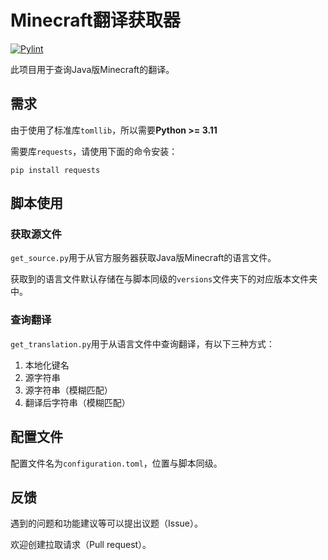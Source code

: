 # Minecraft翻译获取器

[![Pylint](https://github.com/SkyEye-FAST/minecraft_translation/actions/workflows/pylint.yml/badge.svg)](https://github.com/SkyEye-FAST/minecraft_translation/actions/workflows/pylint.yml)

此项目用于查询Java版Minecraft的翻译。

## 需求

由于使用了标准库`tomllib`，所以需要**Python >= 3.11**

需要库`requests`，请使用下面的命令安装：

``` shell
pip install requests
```

## 脚本使用

### 获取源文件

`get_source.py`用于从官方服务器获取Java版Minecraft的语言文件。

获取到的语言文件默认存储在与脚本同级的`versions`文件夹下的对应版本文件夹中。

### 查询翻译

`get_translation.py`用于从语言文件中查询翻译，有以下三种方式：

1. 本地化键名
2. 源字符串
3. 源字符串（模糊匹配）
4. 翻译后字符串（模糊匹配）

## 配置文件

配置文件名为`configuration.toml`，位置与脚本同级。

## 反馈

遇到的问题和功能建议等可以提出议题（Issue）。

欢迎创建拉取请求（Pull request）。
